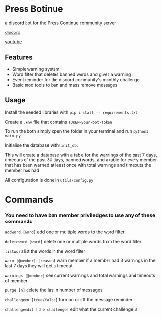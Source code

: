# Press Botinue
a discord bot for the Press Continue community server

[discord](https://discord.gg/4YzzH9hrZB)

[youtube](https://www.youtube.com/@PressContinue)

## Features
- Simple warning system
- Word filter that deletes banned words and gives a warning
- Event reminder for the discord community's monthly challenge
- Basic mod tools to ban and mass remove messages

## Usage
Install the needed libraries with `pip install -r requirements.txt`

Create a `.env` file that contains `TOKEN=your-bot-token` 

To run the both simply open the folder in your terminal and run `python3 main.py`

Initialise the database with`!init_db`.

This will create a database with a table for the warnings of the past 7 days, timeouts of the past 30 days, banned words, and a table for every member that has been warned at least once with total warnings and timeouts the member has had

All configuration is done in `utils/config.py`


# Commands

### You need to have ban member priviledges to use any of these commands

`addword [word]` add one or multiple words to the word filter

`deleteword [word]` delete one or multiple words from the word filter

`listword` list the words in the word filter

`warn [@member] [reason]` warn member if a member had 3 warnings in the last 7 days they will get a timeout

`warnings [@member]` see current warnings and total warnings and timeouts of member

`purge [n]` delete the last n number of messages

`challengeon [true/false]` turn on or off the message reminder

`challengeedit [the challenge]` edit what the current challenge is

 
 
